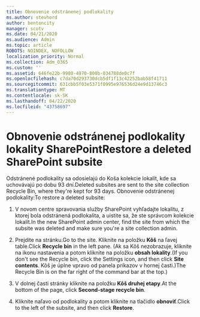 ```yaml
---
title: Obnovenie odstránenej podlokality
ms.author: stevhord
author: bentoncity
manager: scotv
ms.date: 04/21/2020
ms.audience: Admin
ms.topic: article
ROBOTS: NOINDEX, NOFOLLOW
localization_priority: Normal
ms.collection: Adm_O365
ms.custom: ''
ms.assetid: 646fe22b-9980-4970-800b-034788de0c7f
ms.openlocfilehash: c7da70d293730dcb5df1f13c42252bab58f41711
ms.sourcegitcommit: 631cbb5f03e5371f0995e976536d24e9d13746c3
ms.translationtype: MT
ms.contentlocale: sk-SK
ms.lasthandoff: 04/22/2020
ms.locfileid: "43758697"
---
```

# <a name="restore-a-deleted-sharepoint-subsite"></a><span data-ttu-id="cde88-102">Obnovenie odstránenej podlokality lokality SharePoint</span><span class="sxs-lookup"><span data-stu-id="cde88-102">Restore a deleted SharePoint subsite</span></span>

<span data-ttu-id="cde88-103">Odstránené podlokality sa odosielajú do Koša kolekcie lokalít, kde sa uchovávajú po dobu 93 dní.</span><span class="sxs-lookup"><span data-stu-id="cde88-103">Deleted subsites are sent to the site collection Recycle Bin, where they're kept for 93 days.</span></span> <span data-ttu-id="cde88-104">Obnovenie odstránenej podlokality:</span><span class="sxs-lookup"><span data-stu-id="cde88-104">To restore a deleted subsite:</span></span>
  
1. <span data-ttu-id="cde88-105">V novom centre spravovania služby SharePoint vyhľadajte lokalitu, z ktorej bola odstránená podlokalita, a uistite sa, že ste správcom kolekcie lokalít.</span><span class="sxs-lookup"><span data-stu-id="cde88-105">In the new SharePoint admin center, find the site from which the subsite was deleted and make sure you're a site collection admin.</span></span> 
    
2. <span data-ttu-id="cde88-106">Prejdite na stránku.</span><span class="sxs-lookup"><span data-stu-id="cde88-106">Go to the site.</span></span> <span data-ttu-id="cde88-107">Kliknite na položku **Kôš** na ľavej table.</span><span class="sxs-lookup"><span data-stu-id="cde88-107">Click **Recycle bin** in the left pane.</span></span> <span data-ttu-id="cde88-108">(Ak sa Kôš nezobrazuje, kliknite na ikonu nastavenia a potom kliknite na položku **obsah lokality**.</span><span class="sxs-lookup"><span data-stu-id="cde88-108">(If you don't see the Recycle bin, click the Settings icon, and then click **Site contents**.</span></span> <span data-ttu-id="cde88-109">Kôš je úplne vpravo od panela príkazov v hornej časti.)</span><span class="sxs-lookup"><span data-stu-id="cde88-109">The Recycle Bin is on the far right of the command bar at the top.)</span></span>
    
3. <span data-ttu-id="cde88-110">V dolnej časti stránky kliknite na položku **Kôš druhej etapy**.</span><span class="sxs-lookup"><span data-stu-id="cde88-110">At the bottom of the page, click **Second-stage recycle bin**.</span></span>
    
4. <span data-ttu-id="cde88-111">Kliknite naľavo od podlokality a potom kliknite na tlačidlo **obnoviť**.</span><span class="sxs-lookup"><span data-stu-id="cde88-111">Click to the left of the subsite, and then click **Restore**.</span></span>
    

